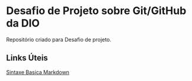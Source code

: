 # Desafio de Projeto sobre Git/GitHub da DIO
Repositório criado para Desafio de projeto.

## Links Úteis

[Sintaxe Basica Markdown](https://www.markdownguide.org/basic-syntax/)
